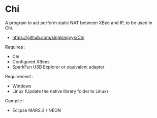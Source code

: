 # Chi
A program to act perform static NAT between XBee and IP, to be used in Chi.
+ https://github.com/kingkingyyk/Chi

Requires :
+ Chi
+ Configured XBees
+ SparkFun USB Explorer or equivalent adapter

Requirement :
+ Windows
+ Linux (Update the native library folder to Linux)

Compile :
+ Eclipse MARS.2 / NEON